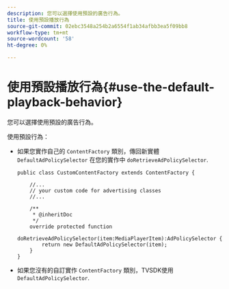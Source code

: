 ```yaml
---
description: 您可以選擇使用預設的廣告行為。
title: 使用預設播放行為
source-git-commit: 02ebc3548a254b2a6554f1ab34afbb3ea5f09bb8
workflow-type: tm+mt
source-wordcount: '58'
ht-degree: 0%

---
```


# 使用預設播放行為{#use-the-default-playback-behavior}

您可以選擇使用預設的廣告行為。

使用預設行為：

* 如果您實作自己的 `ContentFactory` 類別，傳回新實體 `DefaultAdPolicySelector` 在您的實作中 `doRetrieveAdPolicySelector`.

  ```
  public class CustomContentFactory extends ContentFactory { 
  
      //... 
      // your custom code for advertising classes 
      //... 
  
      /** 
       * @inheritDoc 
       */ 
      override protected function  
        doRetrieveAdPolicySelector(item:MediaPlayerItem):AdPolicySelector { 
          return new DefaultAdPolicySelector(item); 
      } 
  }
  ```

* 如果您沒有的自訂實作 `ContentFactory` 類別，TVSDK使用 `DefaultAdPolicySelector`.
